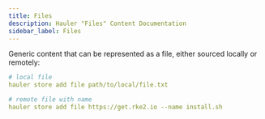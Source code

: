 ```yaml
---
title: Files
description: Hauler "Files" Content Documentation
sidebar_label: Files
---
```


Generic content that can be represented as a file, either sourced locally or remotely:

```yaml
# local file
hauler store add file path/to/local/file.txt

# remote file with name
hauler store add file https://get.rke2.io --name install.sh
```

